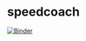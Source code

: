 # speedcoach

[![Binder](https://mybinder.org/badge_logo.svg)](https://mybinder.org/v2/gh/costeapaul/speedcoach/master?urlpath=/proxy/5030/home)
